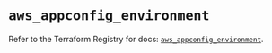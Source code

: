 # `aws_appconfig_environment`

Refer to the Terraform Registry for docs: [`aws_appconfig_environment`](https://registry.terraform.io/providers/hashicorp/aws/6.19.0/docs/resources/appconfig_environment).
